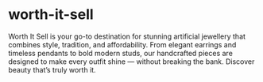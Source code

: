# worth-it-sell
Worth It Sell is your go-to destination for stunning artificial jewellery that combines style, tradition, and affordability. From elegant earrings and timeless pendants to bold modern studs, our handcrafted pieces are designed to make every outfit shine — without breaking the bank. Discover beauty that’s truly worth it.
